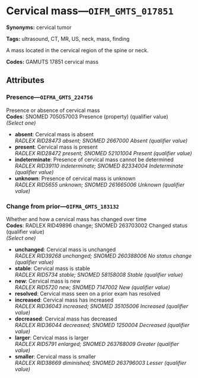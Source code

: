 # Cervical mass—`OIFM_GMTS_017851`

**Synonyms:** cervical tumor

**Tags:** ultrasound, CT, MR, US, neck, mass, finding

A mass located in the cervical region of the spine or neck.

**Codes:** GAMUTS 17851 cervical mass

## Attributes

### Presence—`OIFMA_GMTS_224756`

Presence or absence of cervical mass  
**Codes**: SNOMED 705057003 Presence (property) (qualifier value)  
*(Select one)*

- **absent**: Cervical mass is absent  
_RADLEX RID28473 absent; SNOMED 2667000 Absent (qualifier value)_
- **present**: Cervical mass is present  
_RADLEX RID28472 present; SNOMED 52101004 Present (qualifier value)_
- **indeterminate**: Presence of cervical mass cannot be determined  
_RADLEX RID39110 indeterminate; SNOMED 82334004 Indeterminate (qualifier value)_
- **unknown**: Presence of cervical mass is unknown  
_RADLEX RID5655 unknown; SNOMED 261665006 Unknown (qualifier value)_

### Change from prior—`OIFMA_GMTS_183132`

Whether and how a cervical mass has changed over time  
**Codes**: RADLEX RID49896 change; SNOMED 263703002 Changed status (qualifier value)  
*(Select one)*

- **unchanged**: Cervical mass is unchanged  
_RADLEX RID39268 unchanged; SNOMED 260388006 No status change (qualifier value)_
- **stable**: Cervical mass is stable  
_RADLEX RID5734 stable; SNOMED 58158008 Stable (qualifier value)_
- **new**: Cervical mass is new  
_RADLEX RID5720 new; SNOMED 7147002 New (qualifier value)_
- **resolved**: Cervical mass seen on a prior exam has resolved  
- **increased**: Cervical mass has increased  
_RADLEX RID36043 increased; SNOMED 35105006 Increased (qualifier value)_
- **decreased**: Cervical mass has decreased  
_RADLEX RID36044 decreased; SNOMED 1250004 Decreased (qualifier value)_
- **larger**: Cervical mass is larger  
_RADLEX RID5791 enlarged; SNOMED 263768009 Greater (qualifier value)_
- **smaller**: Cervical mass is smaller  
_RADLEX RID38669 diminished; SNOMED 263796003 Lesser (qualifier value)_